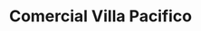 ---
title: "Comercial Villa Pacifico"
url: /villa-pacifico/comercial-villa-pacifico/
shop: Allgemein
---